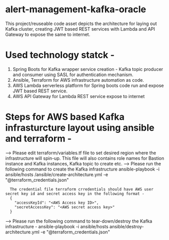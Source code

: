 # alert-management-kafka-oracle

This project/reuseable code asset depicts the architecture for laying out Kafka cluster, 
creating JWT based REST services with Lambda and API Gateway to expose the same to internet.

# Used technology statck - 
1. Spring Boots for Kafka wrapper service creation - Kafka topic producer and consumer using SASL for
   authentication mechanism.
2. Ansible, Terraform for AWS infrastructure automation as code.
3. AWS Lambda serverless platform for Spring boots code run and expose JWT based REST service.
4. AWS API Gateway for Lambda REST service expose to internet
  
# Steps for AWS based Kafka infrasturcture layout using ansible and terraform - 
  --> Please edit terraform/variables.tf file to set desired region where the infrastructure will spin-up.
      This file will also contains role names for Bastion instance and Kafka instances, Kafka topic to create etc. 
  --> Please run the following command to create the Kafka infrastructure 
      ansible-playbook -i ansible/hosts /ansible/create-architecture.yml -e "@terraform_credentials.json"
      
      The credential file terraform crredentials should have AWS user secret key id and secret access key in the following format - 
      {
        "accessKeyId": "<AWS Access key ID>",
        "secretAccessKey": "<AWS secret access key>"
      }
      
  --> Please run the following command to tear-down/destroy the Kafka infrastructure - 
      ansible-playbook -i ansible/hosts ansible/destroy-architecture.yml -e "@terraform_credentials.json"  
